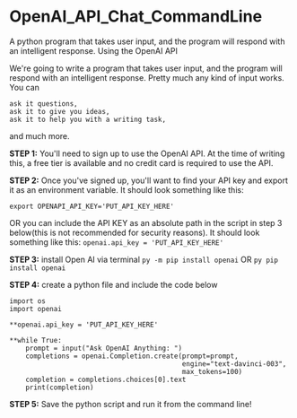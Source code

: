 # OpenAI_API_Chat_CommandLine
A python program that takes user input, and the program will respond with an intelligent response. Using the OpenAI API

We're going to write a program that takes user input, and the program will respond with an intelligent response. Pretty much any kind of input works. You can

    ask it questions,
    ask it to give you ideas,
    ask it to help you with a writing task,

and much more.

**STEP 1:**
You'll need to sign up to use the OpenAI API. At the time of writing this, a free tier is available and no credit card is required to use the API.

**STEP 2:**
Once you've signed up, you'll want to find your API key and export it as an environment variable. It should look something like this:

```export OPENAPI_API_KEY='PUT_API_KEY_HERE'```

OR
you can include the API KEY as an absolute path in the script in step 3 below(this is not recommended for security reasons). It should look something like this:
```openai.api_key = 'PUT_API_KEY_HERE'```

**STEP 3:**
install Open AI via terminal
```py -m pip install openai```
OR
```py pip install openai```

**STEP 4:**
create a python file and include the code below
```
import os
import openai

**openai.api_key = 'PUT_API_KEY_HERE'

**while True:
    prompt = input("Ask OpenAI Anything: ")
    completions = openai.Completion.create(prompt=prompt,
                                           engine="text-davinci-003",
                                           max_tokens=100)
    completion = completions.choices[0].text
    print(completion)
```
    
**STEP 5:**
Save the python script and run it from the command line!





